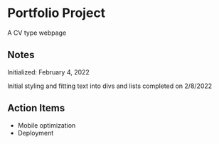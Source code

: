 # Portfolio Project

A CV type webpage 

## Notes ##
Initialized: February 4, 2022

Initial styling and fitting text into divs and lists completed on 2/8/2022

## Action Items ##
*   Mobile optimization
*   Deployment